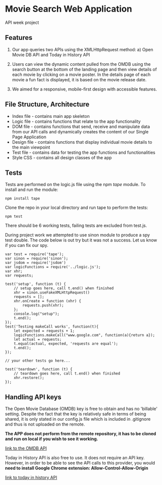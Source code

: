 # Movie Search Web Application
API week project

## Features

1) Our app queries two APIs using the XMLHttpRequest method:
a) Open Movie DB API and Today in History API

2) Users can view the dynamic content pulled from the OMDB using the search button at the bottom of the landing page and then view details of each movie by clicking on a movie poster. In the details page of each movie a fun fact is displayed, it is based on the movie release date.

3) We aimed for a responsive, mobile-first design with accessible features.

## File Structure, Architecture

- Index file - contains main app skeleton
- Logic file - contains functions that relate to the app functionality
- DOM file - contains functions that send, receive and manipulate data from our API calls and dynamically creates the content of our Single Page Application
- Design file - contains functions that display individual movie details to the main viewpoint
- Test file - contains data for testing the app functions and functionalities
- Style CSS - contains all design classes of the app

## Tests

Tests are performed on the logic.js file using the npm _tape_ module. To install and run the module:

`npm install tape`

Clone the repo in your local directory and run tape to perform the tests:

`npm test`

There should be 6 working tests, failing tests are excluded from test.js.

During project work we attempted to use sinon module to produce a spy test double. The code below is out try but it was not a success. Let us know if you can fix our spy.

```
var test = require('tape');
var sinon = require('sinon');
var jsdom = require('jsdom')
var logicFunctions = require('../logic.js');
var xhr;
var requests;     

test('setup', function (t) {
    // setup goes here, call t.end() when finished
    xhr = sinon.useFakeXMLHttpRequest()
    requests = [];
    xhr.onCreate = function (xhr) {
        requests.push(xhr);
    };
    console.log("setup");
    t.end();
});
test('Testing makeCall works', function(t){
    let expected = requests + 1;
    logicFunctions.makeCall("www.google.com", function(a){return a});
    let actual = requests;
    t.equal(actual, expected, 'requests are equal');
    t.end();
});

// your other tests go here...

test('teardown', function (t) {
    // teardown goes here, call t.end() when finished
    xhr.restore();
});
```

## Handling API keys

The Open Movie Database (OMDB) key is free to obtain and has no 'billable' setting. Despite the fact that the key is relatively safe in terms of being shared, it is only stated in our config.js file which is included in .gitignore and thus is not uploaded on the remote.

**The APP does not perform from the remote repository, it has to be cloned and run on local if you wish to see it working.**

[link to the OMDB API](http://www.omdbapi.com/)

Today in History API is also free to use. It does not require an API key. However, in order to be able to see the API calls to this provider, you would **need to install Google Chrome extension: Allow-Control-Allow-Origin**

[link to today in history API](http://history.muffinlabs.com/#api)

